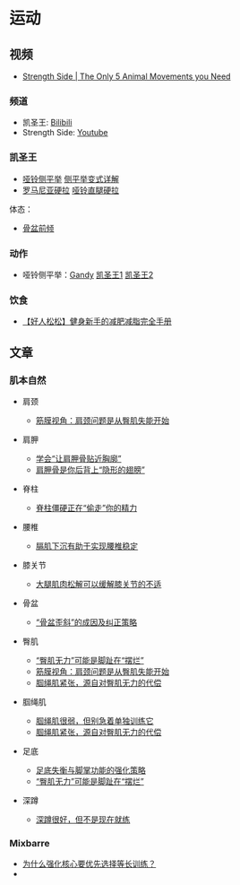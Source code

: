 # 运动

## 视频

- [Strength Side | The Only 5 Animal Movements you Need](https://www.youtube.com/watch?v=jKVk9lK9kCk)

### 频道

- 凯圣王: [Bilibili](https://space.bilibili.com/2100737396)
- Strength Side: [Youtube](https://www.youtube.com/@Strengthside/featured)

### 凯圣王

- [哑铃侧平举](https://www.bilibili.com/video/BV1UN41157u9) [侧平举变式详解](https://www.bilibili.com/video/BV1Uf421v7Rf)
- [罗马尼亚硬拉](https://www.bilibili.com/video/BV1Zt421g7p5) [哑铃直腿硬拉](https://www.bilibili.com/video/BV1Mr421L75m)

体态：

- [骨盆前倾](https://www.bilibili.com/video/BV1nv4y177sQ)

### 动作

- 哑铃侧平举：[Gandy](https://www.bilibili.com/video/BV1YR4y1v7ZY) [凯圣王1](https://www.bilibili.com/video/BV1UN41157u9) [凯圣王2](https://www.bilibili.com/video/BV1Uf421v7Rf)

### 饮食

- [【好人松松】健身新手的减肥减脂完全手册](https://www.bilibili.com/video/BV1AM411r7z3)

## 文章

### 肌本自然

- 肩颈
  - [筋膜视角：肩颈问题是从臀肌失能开始](https://mp.weixin.qq.com/s/sR9W9PZwITuL84KCtrpKZQ)
- 肩胛
  - [学会“让肩胛骨贴近胸廓”](https://mp.weixin.qq.com/s/TQdtZrDevsgO4E-Cn2PFHw)
  - [肩胛骨是你后背上“隐形的翅膀”](https://mp.weixin.qq.com/s/gOOdQscVb6gkEZ8Z1P9Uhw)
- 脊柱
  - [脊柱僵硬正在“偷走”你的精力](https://mp.weixin.qq.com/s/DNV6wqnPuqSZI_3l71jYsw)
- 腰椎
  - [膈肌下沉有助于实现腰椎稳定](https://mp.weixin.qq.com/s/8Ejw6Ka3XaTWOwrBUOTVbg)
- 膝关节
  - [大腿肌肉松解可以缓解膝关节的不适](https://mp.weixin.qq.com/s/4_jwwculLufCvGU94U4LrA)
- 骨盆
  - [“骨盆歪斜”的成因及纠正策略](https://mp.weixin.qq.com/s/To0t2-z-MyIP8m0ibH_5fw)



- 臀肌
  - [“臀肌无力”可能是脚趾在“摆烂”](https://mp.weixin.qq.com/s/0R2nPxgzrJKuWV3ID77Omg)
  - [筋膜视角：肩颈问题是从臀肌失能开始](https://mp.weixin.qq.com/s/sR9W9PZwITuL84KCtrpKZQ)
  - [腘绳肌紧张，源自对臀肌无力的代偿](https://mp.weixin.qq.com/s/mIgoUCCio0Zced-8wEi3eQ)
- 腘绳肌
  - [腘绳肌很弱，但别急着单独训练它](https://mp.weixin.qq.com/s/IiDyQfx2P111EdmPvg9z7w)
  - [腘绳肌紧张，源自对臀肌无力的代偿](https://mp.weixin.qq.com/s/mIgoUCCio0Zced-8wEi3eQ)

- 足底
  - [足底失衡与脚掌功能的强化策略](https://mp.weixin.qq.com/s/Y8tNkf1wyJyXvTvITkPWDw)
  - [“臀肌无力”可能是脚趾在“摆烂”](https://mp.weixin.qq.com/s/0R2nPxgzrJKuWV3ID77Omg)




- 深蹲
  - [深蹲很好，但不是现在就练](https://mp.weixin.qq.com/s/D0tjH0OEIU3iueTt-2vUfQ?exportid=export/UzFfAgtgekIEAQAAAAAAhvEz9cHa9QAAAAstQy6ubaLX4KHWvLEZgBPEw6NAPhxVRJiIzNPgMIssVLT5g0M2ebAK2f2e-YKq&sessionid=)

### Mixbarre

- [为什么强化核心要优先选择等长训练？](https://mp.weixin.qq.com/s/evc3WmKp7yyiJeL2eVLd5w)
- 